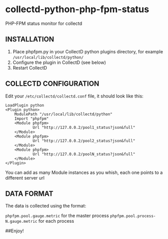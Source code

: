 # collectd-python-php-fpm-status

PHP-FPM status monitor for collectd

## INSTALLATION

1.  Place phpfpm.py in your CollectD python plugins directory, for example `/usr/local/lib/collectd/python/`
2.  Configure the plugin in CollectD (see below)
3.  Restart CollectD

## COLLECTD CONFIGURATION

Edit your `/etc/collectd/collectd.conf` file, it should look like this:

    LoadPlugin python
    <Plugin python>
        ModulePath "/usr/local/lib/collectd/python"
        Import "phpfpm"
        <Module phpfpm>
                Url "http://127.0.0.2/pool1_status?json&full"
        </Module>
        <Module phpfpm>
                Url "http://127.0.0.2/pool2_status?json&full"
        </Module>
        <Module phpfpm>
                Url "http://127.0.0.2/poolN_status?json&full"
        </Module>
    </Plugin>

You can add as many Module instances as you whish, each one points to a different server url

## DATA FORMAT

The data is collected using the format:

`phpfpm.pool.gauge.metric` for the master process
`phpfpm.pool.process-N.gauge.metric` for each process

##Enjoy!
